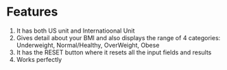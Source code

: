 # Features

1. It has both US unit and Internatioonal Unit
2. Gives detail about your BMI and also displays the range of 4 categories: Underweight, Normal/Healthy, OverWeight, Obese
3. It has the RESET button where it resets all the input fields and results
4. Works perfectly
